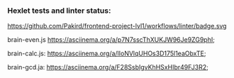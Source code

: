 ### Hexlet tests and linter status:

https://github.com/Pakird/frontend-project-lvl1/workflows/linter/badge.svg

brain-even.js https://asciinema.org/a/p7N7sscThXUKJW96Je9ZG9phI;

brain-calc.js: https://asciinema.org/a/lIoNVlqUHOs3D175l1eaObxTE;

brain-gcd.ja: https://asciinema.org/a/F28SsbIgvKhHSxHIbr49FJ3R2;
